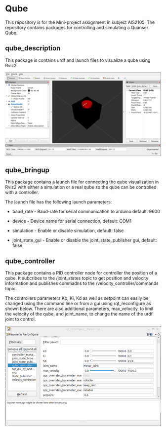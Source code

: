 # Qube
This repository is for the Mini-project assignment in subject AIS2105.  The repository contains packages for controlling and simulating a Quanser Qube.

## qube_description
This package is contains urdf and launch files to visualize a qube using Rviz2.

![quberviz](/doc/screenshots/rviz.png)

## qube_bringup
This package contains a launch file for connecting the qube visualization in Rviz2 with either a simulation or a real qube so the qube can be controlled with a controller.

The launch file has the following launch parameters:

- baud_rate - Baud-rate for serial communication to arduino default: 9600

- device - Device name for serial connection, default: COM1

- simulation - Enable or disable simulation, default: false

- joint_state_gui - Enable or disable the joint_state_publisher gui, default: false


## qube_controller
This package contains a PID controller node for controller the position of a qube. It subcribes to the /joint_states topic to get position and velocity information and publishes commadns to the /velocity_controller/commands topic.

The controllers parameters Kp, Ki, Kd as well as setpoint can easily be changed using the command line or from a gui using rqt_reconfigure as shown below. There are also additional parameters, max_velocity, to limit the velocity of the qube, and joint_name, to change the name of the urdf joint to control.

![rqtreconfigure](/doc/screenshots/rqtreconfiugre.png)
